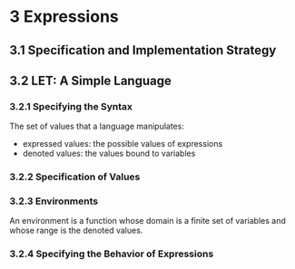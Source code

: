 # 3 Expressions

## 3.1 Specification and Implementation Strategy

## 3.2 LET: A Simple Language

### 3.2.1 Specifying the Syntax
The set of values that a language manipulates:
* expressed values: the possible values of expressions
* denoted values: the values bound to variables

### 3.2.2 Specification of Values

### 3.2.3 Environments
An environment is a function whose domain is a finite set of variables and whose range is the denoted values.

### 3.2.4 Specifying the Behavior of Expressions
